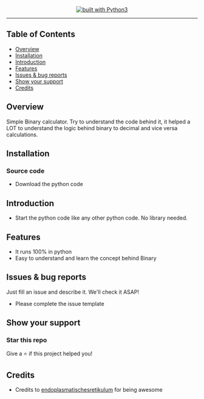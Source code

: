 <div align="center">
  <a href="https://www.python.org/"><img src="https://img.shields.io/badge/built%20with-Python3-green.svg" alt="built with Python3" /></a>
</div>

----------
## Table of Contents
- [Overview](#Overview)
- [Installation](#Installation)
- [Introduction](#Introduction)
- [Features](#Features)
- [Issues & bug reports](#Issues--bug-reports)
- [Show your support](#Show-your-support)
- [Credits](#Credits)

## Overview
Simple Binary calculator. Try to understand the code behind it, it helped a LOT to understand the logic behind binary to decimal and vice versa calculations.

## Installation
### Source code
- Download the python code

## Introduction 
- Start the python code like any other python code. No library needed.

## Features
-  It runs 100% in python
-  Easy to understand and learn the concept behind Binary

## Issues & bug reports
Just fill an issue and describe it. We'll check it ASAP!

- Please complete the issue template

## Show your support
### Star this repo
Give a ⭐️ if this project helped you!

## Credits
- Credits to [endoplasmatischesretikulum](https://github.com/endoplasmatischesretikulum) for being awesome 
